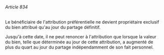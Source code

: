 ###### Article 834

Le bénéficiaire de l'attribution préférentielle ne devient propriétaire exclusif du bien attribué qu'au jour du partage définitif.

Jusqu'à cette date, il ne peut renoncer à l'attribution que lorsque la valeur du bien, telle que déterminée au jour de cette attribution, a augmenté de plus du quart au jour du partage indépendamment de son fait personnel.

